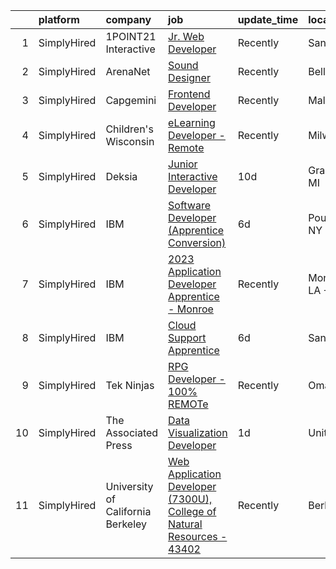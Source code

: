 

|    | platform    | company                           | job                                                                                                                                                                                       | update_time   | location               |
|---:|:------------|:----------------------------------|:------------------------------------------------------------------------------------------------------------------------------------------------------------------------------------------|:--------------|:-----------------------|
|  1 | SimplyHired | 1POINT21 Interactive              | [Jr. Web Developer](https://www.simplyhired.com/job/5pPsVLgB1cD_NG7mvDk7wMao72ov8DkpTvcddGZV16VT_ECoCbhAxQ?q=interactive+developer)                                                       | Recently      | San Diego, CA          |
|  2 | SimplyHired | ArenaNet                          | [Sound Designer](https://www.simplyhired.com/job/rThG5IY9IzWMAoan9hcJnI7UxDCG6Ihg__kK3_DSy7e3u3DOyW-XHQ?q=interactive+developer)                                                          | Recently      | Bellevue, WA           |
|  3 | SimplyHired | Capgemini                         | [Frontend Developer](https://www.simplyhired.com/job/-PjW6yxIsROnE26OnmBvK9vuxaBDm49UplrBxsyw84jVaUc_6TCcSQ?q=interactive+developer)                                                      | Recently      | Malvern, PA            |
|  4 | SimplyHired | Children's Wisconsin              | [eLearning Developer - Remote](https://www.simplyhired.com/job/FOoIS8UbrNU6cs7LvTQkD5PYSfEmF9D1oFxF1esBHUF_sG18-MRavw?q=interactive+developer)                                            | Recently      | Milwaukee, WI          |
|  5 | SimplyHired | Deksia                            | [Junior Interactive Developer](https://www.simplyhired.com/job/YIA5zrS9aHgxjiwklp5xdMZ_fK063o5pZ-fQZIatG0CB6M51Io3edQ?q=interactive+developer)                                            | 10d           | Grand Rapids, MI       |
|  6 | SimplyHired | IBM                               | [Software Developer (Apprentice Conversion)](https://www.simplyhired.com/job/HNkyEgdXuCs_fx6mtWphu6gODCboaTEATlyvkETRbb4di_2zvMWprQ?q=interactive+developer)                              | 6d            | Poughkeepsie, NY       |
|  7 | SimplyHired | IBM                               | [2023 Application Developer Apprentice - Monroe](https://www.simplyhired.com/job/QchTjLtxhMfUmdP8Lm1ujSlJwqt_nuFZ_Unmjl386Q06FhBPG4YtuA?q=interactive+developer)                          | Recently      | Monroe, LA +1 location |
|  8 | SimplyHired | IBM                               | [Cloud Support Apprentice](https://www.simplyhired.com/job/MXeiEo1flJMGlujCg4pTqC1IF9q7KN1kZd3UKBPzS8sNOX4ZICFPqQ?q=interactive+developer)                                                | 6d            | San Jose, CA           |
|  9 | SimplyHired | Tek Ninjas                        | [RPG Developer - 100% REMOTe](https://www.simplyhired.com/job/qWfML0htHnP8YoGWzPE5TY65QnB29855ntsuGRPqEZpMVboenbkRoA?q=interactive+developer)                                             | Recently      | Omaha, NE              |
| 10 | SimplyHired | The Associated Press              | [Data Visualization Developer](https://www.simplyhired.com/job/Trgts7CzimwJmJR0oNJEUVCHNCVpIqeA1KxbiNXzCRdhpqxYVGktSw?q=interactive+developer)                                            | 1d            | United States          |
| 11 | SimplyHired | University of California Berkeley | [Web Application Developer (7300U), College of Natural Resources - 43402](https://www.simplyhired.com/job/5A_u3mOnYnkhsMsxb-3oXg3XceDu3BncTyguag7HE7iPfFCV2LQVKw?q=interactive+developer) | Recently      | Berkeley, CA           |